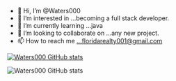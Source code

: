 - 👋 Hi, I’m @Waters000
- 👀 I’m interested in ...becoming a full stack developer.
- 🌱 I’m currently learning ...java
- 💞️ I’m looking to collaborate on ...any new project.
- 📫 How to reach me ...floridarealty001@gmail.com

[![Waters000 GitHub stats](https://github-readme-stats.vercel.app/api?username=waters000)](https://github.com/waters000/github-readme-stats)

![Waters000 GitHub stats](https://github-readme-stats.vercel.app/api?username=waters000&show_icons=true)




<!---
Waters000/Waters000 is a ✨ special ✨ repository because its `README.md` (this file) appears on your GitHub profile.
You can click the Preview link to take a look at your changes.
--->
